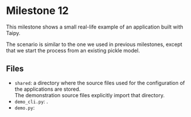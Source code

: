 # Milestone 12

This milestone shows a small real-life example of an application built with Taipy.

The scenario is similar to the one we used in previous milestones, except that we
start the process from an existing pickle model.<br/>

## Files
   * `shared`: a directory where the source files used for the configuration of the applications are stored.<br/>
      The demonstration source files explicitly import that directory.
   * `demo_cli.py`: .
   * `demo.py`:
